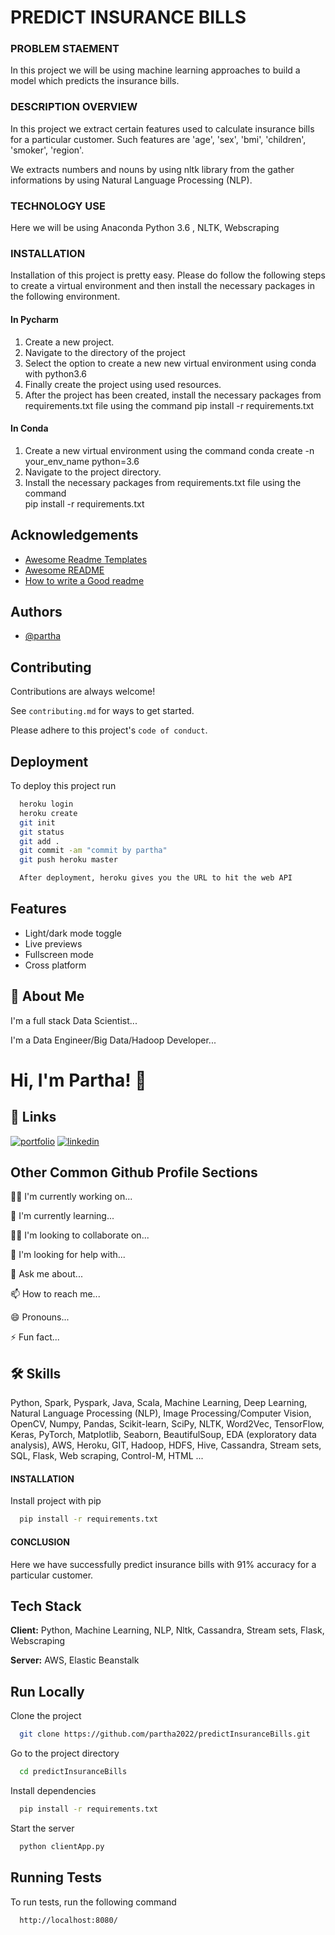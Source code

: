 
# PREDICT INSURANCE BILLS

### PROBLEM STAEMENT
In this project we will be using machine learning approaches to build a model which predicts the insurance bills.

### DESCRIPTION OVERVIEW
In this project we extract certain features used to calculate insurance bills for a particular customer.
Such features are 'age', 'sex', 'bmi', 'children', 'smoker', 'region'.

We extracts numbers and nouns by using nltk library from the gather informations by using Natural Language Processing (NLP).

### TECHNOLOGY USE
Here we will be using  Anaconda Python 3.6 , NLTK, Webscraping 

### INSTALLATION
Installation of this project is pretty easy. Please do follow the following steps to create a virtual environment and then install the necessary packages in the following environment.

#### In Pycharm

1. Create a new project.
2. Navigate to the directory of the project
3. Select the option to create a new new virtual environment using conda with python3.6
4. Finally create the project using used resources.
5. After the project has been created, install the necessary packages from requirements.txt file using the command 
    pip install -r requirements.txt

#### In Conda

1. Create a new virtual environment using the command
    conda create -n your_env_name python=3.6
2. Navigate to the project directory.
3. Install the necessary packages from requirements.txt file using the command         
    pip install -r requirements.txt




## Acknowledgements

 - [Awesome Readme Templates](https://awesomeopensource.com/project/elangosundar/awesome-README-templates)
 - [Awesome README](https://github.com/partha2022/predictInsuranceBills/blob/master/README.md)
 - [How to write a Good readme](https://bulldogjob.com/news/449-how-to-write-a-good-readme-for-your-github-project)


## Authors

- [@partha](https://github.com/partha2022)


## Contributing

Contributions are always welcome!

See `contributing.md` for ways to get started.

Please adhere to this project's `code of conduct`.


## Deployment

To deploy this project run

```bash
  heroku login
  heroku create
  git init
  git status
  git add .
  git commit -am "commit by partha"
  git push heroku master

  After deployment, heroku gives you the URL to hit the web API
```


## Features

- Light/dark mode toggle
- Live previews
- Fullscreen mode
- Cross platform


## 🚀 About Me
I'm a full stack Data Scientist...

I'm a Data Engineer/Big Data/Hadoop Developer...


# Hi, I'm Partha! 👋


## 🔗 Links
[![portfolio](https://img.shields.io/badge/my_portfolio-000?style=for-the-badge&logo=ko-fi&logoColor=white)](https://github.com/partha2022)
[![linkedin](https://img.shields.io/badge/linkedin-0A66C2?style=for-the-badge&logo=linkedin&logoColor=white)](https://www.linkedin.com/in/parthass/)


## Other Common Github Profile Sections
👩‍💻 I'm currently working on...

🧠 I'm currently learning...

👯‍♀️ I'm looking to collaborate on...

🤔 I'm looking for help with...

💬 Ask me about...

📫 How to reach me...

😄 Pronouns...

⚡️ Fun fact...


## 🛠 Skills
Python, Spark, Pyspark, Java, Scala, Machine Learning, Deep Learning, Natural Language Processing (NLP), Image Processing/Computer Vision, OpenCV, Numpy, Pandas, Scikit-learn, SciPy, NLTK, Word2Vec, TensorFlow, Keras, PyTorch, Matplotlib, Seaborn, BeautifulSoup, EDA (exploratory data analysis), AWS, Heroku, GIT, Hadoop, HDFS, Hive, Cassandra, Stream sets, SQL, Flask, Web scraping, Control-M, HTML ...


#### INSTALLATION

Install project with pip

```bash
  pip install -r requirements.txt
```
    
#### CONCLUSION

Here we have successfully predict insurance bills with 91% accuracy for a particular customer.


## Tech Stack

**Client:** Python, Machine Learning, NLP, Nltk, Cassandra, Stream sets, Flask, Webscraping

**Server:**  AWS, Elastic Beanstalk


## Run Locally

Clone the project

```bash
  git clone https://github.com/partha2022/predictInsuranceBills.git
```

Go to the project directory

```bash
  cd predictInsuranceBills
```

Install dependencies

```bash
  pip install -r requirements.txt
```

Start the server

```bash
  python clientApp.py
```


## Running Tests

To run tests, run the following command

```bash
  http://localhost:8080/ 
```

